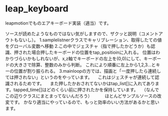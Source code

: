 leap_keyboard
=============

leapmotionでものエアキーボード実装（適当）です。

ソースが読めたようなものではない気がしますので、ザクッと説明（コメントアウトもないし）。
1.samplelistnerクラスでキャリブレーション、取得したての値をグローバル変数へ移動
2.この中でジェスチャ（指で押したかどうか）も認識、押された場合押したキーボードの位置をtap_positioinに入れる。
  位置はわかりづらいかもしれないが、x,z軸でキーボードの左上を(0,0)にして、キーボードの大きさで除算、整数のみから判断。
  これにより順番に左上から1,2,3...とキーの位置が割り振られる。
3.mainloopの方では、描画と「一度押したら連続しては押されない」というのをやっています。
　これはジェスチャが連続して認識されるためです。
　また押したかおされてないかはtap_list[]に入れてあります。tapped_time[]はどのくらい前に押されたかを保持しています。
　（なんでこの辺りクラスにまとまってないんだろう）
　
　
ほとんどサンプルソースの改変です。
かなり適当にやっているので、もっと効率のいい方法があるかと思います。
